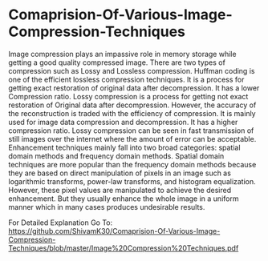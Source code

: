 # Comaprision-Of-Various-Image-Compression-Techniques
Image compression plays an impassive role in memory storage while getting a good quality compressed image. There are two types of compression such as Lossy and Lossless compression. Huffman coding is one of the efficient lossless compression techniques. It is a process for getting exact restoration of original data after decompression. It has a lower Compression ratio. Lossy compression is a process for getting not exact restoration of Original data after decompression. However, the accuracy of the reconstruction is traded with the efficiency of compression. It is mainly used for image data compression and decompression. It has a higher compression ratio. Lossy compression can be seen in fast transmission of still images over the internet where the amount of error can be acceptable. Enhancement techniques mainly fall into two broad categories: spatial domain methods and frequency domain methods. Spatial domain techniques are more popular than the frequency domain methods because they are based on direct manipulation of pixels in an image such as logarithmic transforms, power-law transforms, and histogram equalization. However, these pixel values are manipulated to achieve the desired enhancement. But they usually enhance the whole image in a uniform manner which in many cases produces undesirable results.

For Detailed Explanation Go To: https://github.com/ShivamK30/Comaprision-Of-Various-Image-Compression-Techniques/blob/master/Image%20Compression%20Techniques.pdf
